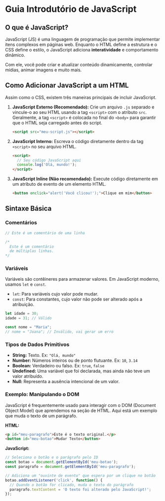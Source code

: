 # Guia Introdutório de JavaScript

## O que é JavaScript?

JavaScript (JS) é uma linguagem de programação que permite implementar itens complexos em páginas web. Enquanto o HTML define a estrutura e o CSS define o estilo, o JavaScript adiciona **interatividade** e comportamento dinâmico.

Com ele, você pode criar e atualizar conteúdo dinamicamente, controlar mídias, animar imagens e muito mais.

## Como Adicionar JavaScript a um HTML

Assim como o CSS, existem três maneiras principais de incluir JavaScript.

1.  **JavaScript Externo (Recomendado):**
    Crie um arquivo `.js` separado e vincule-o ao seu HTML usando a tag `<script>` com o atributo `src`. Geralmente, a tag `<script>` é colocada no final do `<body>` para garantir que o HTML seja carregado antes do script.

    ```html
    <script src="meu-script.js"></script>
    ```

2.  **JavaScript Interno:**
    Escreva o código diretamente dentro da tag `<script>` no seu arquivo HTML.

    ```html
    <script>
      // Seu código JavaScript aqui
      console.log('Olá, mundo!');
    </script>
    ```

3.  **JavaScript Inline (Não recomendado):**
    Execute código diretamente em um atributo de evento de um elemento HTML.

    ```html
    <button onclick="alert('Você clicou!');">Clique em mim</button>
    ```

## Sintaxe Básica

### Comentários

```javascript
// Este é um comentário de uma linha

/*
  Este é um comentário
  de múltiplas linhas.
*/
```

### Variáveis

Variáveis são contêineres para armazenar valores. Em JavaScript moderno, usamos `let` e `const`.

- `let`: Para variáveis cujo valor pode mudar.
- `const`: Para constantes, cujo valor não pode ser alterado após a atribuição.

```javascript
let idade = 30;
idade = 31; // Válido

const nome = "Maria";
// nome = "Joana"; // Inválido, vai gerar um erro
```

### Tipos de Dados Primitivos

- **String:** Texto. Ex: `"Olá, mundo"`
- **Number:** Números inteiros ou de ponto flutuante. Ex: `10`, `3.14`
- **Boolean:** Verdadeiro ou falso. Ex: `true`, `false`
- **Undefined:** Uma variável que foi declarada, mas ainda não teve um valor atribuído.
- **Null:** Representa a ausência intencional de um valor.

### Exemplo: Manipulando o DOM

JavaScript é frequentemente usado para interagir com o DOM (Document Object Model) que aprendemos na seção de HTML. Aqui está um exemplo que muda o texto de um parágrafo.

**HTML:**
```html
<p id="meu-paragrafo">Este é o texto original.</p>
<button id="meu-botao">Mudar Texto</button>
```

**JavaScript:**
```javascript
// Seleciona o botão e o parágrafo pelo ID
const botao = document.getElementById('meu-botao');
const paragrafo = document.getElementById('meu-paragrafo');

// Adiciona um "ouvinte de evento" que espera por um clique no botão
botao.addEventListener('click', function() {
  // Quando o botão for clicado, muda o texto do parágrafo
  paragrafo.textContent = 'O texto foi alterado pelo JavaScript!';
});
```

